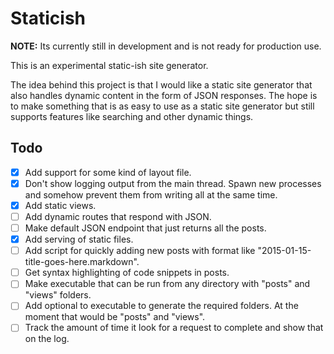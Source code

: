# Staticish

**NOTE:** Its currently still in development and is not ready for production use.

This is an experimental static-ish site generator.

The idea behind this project is that I would like a static site generator that also handles dynamic content in the form of JSON responses. The hope is to make something that is as easy to use as a static site generator but still supports features like searching and other dynamic things.

## Todo
- [x] Add support for some kind of layout file.
- [x] Don't show logging output from the main thread. Spawn new processes and somehow prevent them from writing all at the same time.
- [x] Add static views.
- [ ] Add dynamic routes that respond with JSON.
- [ ] Make default JSON endpoint that just returns all the posts.
- [x] Add serving of static files.
- [ ] Add script for quickly adding new posts with format like "2015-01-15-title-goes-here.markdown".
- [ ] Get syntax highlighting of code snippets in posts.
- [ ] Make executable that can be run from any directory with "posts" and "views" folders.
- [ ] Add optional to executable to generate the required folders. At the moment that would be "posts" and "views".
- [ ] Track the amount of time it look for a request to complete and show that on the log.
